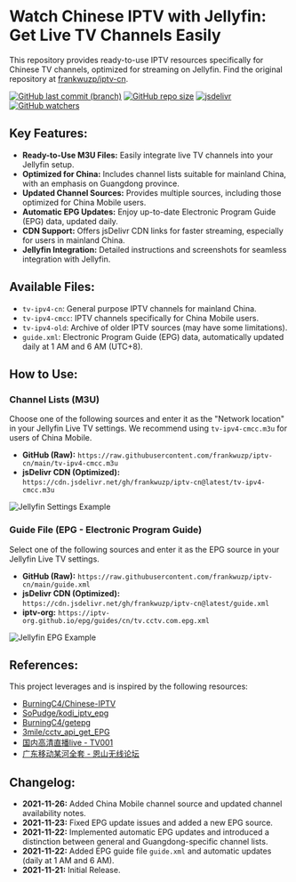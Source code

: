 # Watch Chinese IPTV with Jellyfin: Get Live TV Channels Easily

This repository provides ready-to-use IPTV resources specifically for Chinese TV channels, optimized for streaming on Jellyfin.  Find the original repository at [frankwuzp/iptv-cn](https://github.com/frankwuzp/iptv-cn).

[![GitHub last commit (branch)](https://img.shields.io/github/last-commit/frankwuzp/iptv-cn/main?style=flat-square)](https://github.com/frankwuzp/iptv-cn)
[![GitHub repo size](https://img.shields.io/github/repo-size/frankwuzp/iptv-cn?style=flat-square)](https://github.com/frankwuzp/iptv-cn)
[![jsdelivr](https://data.jsdelivr.com/v1/package/gh/frankwuzp/iptv-cn/badge)](https://www.jsdelivr.com/package/gh/frankwuzp/iptv-cn)
[![GitHub watchers](https://img.shields.io/github/watchers/frankwuzp/iptv-cn?style=social)](https://github.com/frankwuzp/iptv-cn)

## Key Features:

*   **Ready-to-Use M3U Files:** Easily integrate live TV channels into your Jellyfin setup.
*   **Optimized for China:** Includes channel lists suitable for mainland China, with an emphasis on Guangdong province.
*   **Updated Channel Sources:**  Provides multiple sources, including those optimized for China Mobile users.
*   **Automatic EPG Updates:**  Enjoy up-to-date Electronic Program Guide (EPG) data, updated daily.
*   **CDN Support:**  Offers jsDelivr CDN links for faster streaming, especially for users in mainland China.
*   **Jellyfin Integration:** Detailed instructions and screenshots for seamless integration with Jellyfin.

## Available Files:

*   `tv-ipv4-cn`: General purpose IPTV channels for mainland China.
*   `tv-ipv4-cmcc`: IPTV channels specifically for China Mobile users.
*   `tv-ipv4-old`:  Archive of older IPTV sources (may have some limitations).
*   `guide.xml`: Electronic Program Guide (EPG) data, automatically updated daily at 1 AM and 6 AM (UTC+8).

## How to Use:

### Channel Lists (M3U)

Choose one of the following sources and enter it as the "Network location" in your Jellyfin Live TV settings.  We recommend using `tv-ipv4-cmcc.m3u` for users of China Mobile.

*   **GitHub (Raw):** `https://raw.githubusercontent.com/frankwuzp/iptv-cn/main/tv-ipv4-cmcc.m3u`
*   **jsDelivr CDN (Optimized):** `https://cdn.jsdelivr.net/gh/frankwuzp/iptv-cn@latest/tv-ipv4-cmcc.m3u`

   ![Jellyfin Settings Example](./image/jellyfin-settings.jpg)

### Guide File (EPG - Electronic Program Guide)

Select one of the following sources and enter it as the EPG source in your Jellyfin Live TV settings.

*   **GitHub (Raw):**  `https://raw.githubusercontent.com/frankwuzp/iptv-cn/main/guide.xml`
*   **jsDelivr CDN (Optimized):** `https://cdn.jsdelivr.net/gh/frankwuzp/iptv-cn@latest/guide.xml`
*   **iptv-org:** `https://iptv-org.github.io/epg/guides/cn/tv.cctv.com.epg.xml`

   ![Jellyfin EPG Example](./image/jellyfin-epg.jpg)

## References:

This project leverages and is inspired by the following resources:

*   [BurningC4/Chinese-IPTV](https://github.com/BurningC4/Chinese-IPTV)
*   [SoPudge/kodi_iptv_epg](https://github.com/SoPudge/kodi_iptv_epg)
*   [BurningC4/getepg](https://github.com/BurningC4/getepg)
*   [3mile/cctv_api_get_EPG](https://github.com/3mile/cctv_api_get_EPG)
*   [国内高清直播live - TV001](http://www.tv001.vip/forum.php?mod=viewthread&tid=3)
*   [广东移动某河全套 - 恩山无线论坛](https://www.right.com.cn/forum/thread-6809023-1-1.html)

## Changelog:

*   **2021-11-26:** Added China Mobile channel source and updated channel availability notes.
*   **2021-11-23:** Fixed EPG update issues and added a new EPG source.
*   **2021-11-22:** Implemented automatic EPG updates and introduced a distinction between general and Guangdong-specific channel lists.
*   **2021-11-22:** Added EPG guide file `guide.xml` and automatic updates (daily at 1 AM and 6 AM).
*   **2021-11-21:** Initial Release.